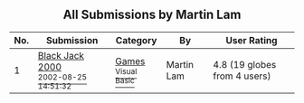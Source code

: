 ﻿<div align="center">

## All Submissions by Martin Lam

</div>

No.  | Submission | Category | By   | User Rating
---- | ---------- | -------- | ---- | -----------
1 | [Black Jack 2000<br /><sup>2002-08-25 14:51:32</sup>](https://github.com/Planet-Source-Code/martin-lam-black-jack-2000__1-7601) | [Games<br /><sup>Visual Basic</sup>](../ByCategory/games__1-38.md) | Martin Lam | 4.8 (19 globes from 4 users)
